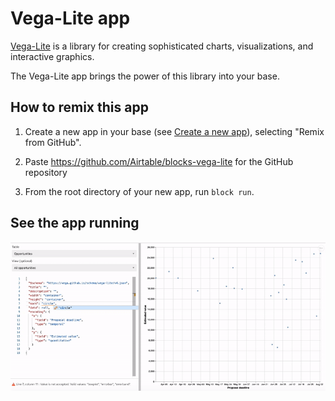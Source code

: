 # Vega-Lite app

[Vega-Lite](https://vega.github.io/vega-lite/) is a library for creating sophisticated charts,
visualizations, and interactive graphics.

The Vega-Lite app brings the power of this library into your base.

## How to remix this app

1. Create a new app in your base (see
   [Create a new app](https://airtable.com/developers/blocks/guides/hello-world-tutorial#create-a-new-app)),
   selecting "Remix from GitHub".

2. Paste https://github.com/Airtable/blocks-vega-lite for the GitHub repository

3. From the root directory of your new app, run `block run`.

## See the app running

![Various charts generated by the Vega-Lite app](media/block.gif)
